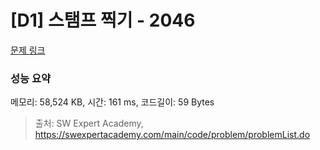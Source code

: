 # [D1] 스탬프 찍기 - 2046 

[문제 링크](https://swexpertacademy.com/main/code/problem/problemDetail.do?contestProbId=AV5QKdT6AyYDFAUq) 

### 성능 요약

메모리: 58,524 KB, 시간: 161 ms, 코드길이: 59 Bytes



> 출처: SW Expert Academy, https://swexpertacademy.com/main/code/problem/problemList.do